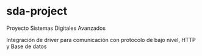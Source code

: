 # sda-project
Proyecto Sistemas Digitales Avanzados

Integración de driver para comunicación con protocolo de bajo nivel, HTTP y Base de datos

